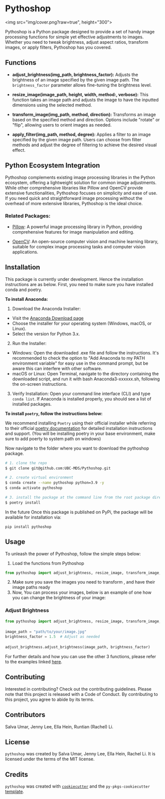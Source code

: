 # Pythoshop

<img src="img/cover.png?raw=true", height="300">

Pythoshop is a Python package designed to provide a set of handy image processing functions for simple yet effective adjustments to images. Whether you need to tweak brightness, adjust aspect ratios, transform images, or apply filters, Pythoshop has you covered.

## Functions

- **adjust_brightness(img_path, brightness_factor):**
  Adjusts the brightness of an image specified by the given image path. The `brightness_factor` parameter allows fine-tuning the brightness level.

- **resize_image(image_path, height, width, method:, verbose):**
  This function takes an image path and adjusts the image to have the inputted dimensions using the selected method.

- **transform_image(img_path, method, direction):**
  Transforms an image based on the specified method and direction. Options include "rotate" or "flip", allowing users to orient images as needed.

- **apply_filter(img_path, method, degree):**
  Applies a filter to an image specified by the given image path. Users can choose from filter methods and adjust the degree of filtering to achieve the desired visual effect.


## Python Ecosystem Integration

Pythoshop complements existing image processing libraries in the Python ecosystem, offering a lightweight solution for common image adjustments. While other comprehensive libraries like Pillow and OpenCV provide extensive functionalities, Pythoshop focuses on simplicity and ease of use. If you need quick and straightforward image processing without the overhead of more extensive libraries, Pythoshop is the ideal choice.

### Related Packages:

- [Pillow](https://python-pillow.org/): A powerful image processing library in Python, providing comprehensive features for image manipulation and editing.

- [OpenCV](https://opencv.org/): An open-source computer vision and machine learning library, suitable for complex image processing tasks and computer vision applications.


## Installation

This package is currently under development. Hence the installation instructions are as below.
First, you need to make sure you have installed conda and poetry.

**To install Anaconda:**

1. Download the Anaconda Installer:
- Visit the [Anaconda Download page](https://www.anaconda.com/download)
- Choose the installer for your operating system (Windows, macOS, or Linux).
- Select the version for Python 3.x.
2. Run the Installer:
- Windows: Open the downloaded .exe file and follow the instructions. It's recommended to check the option to "Add Anaconda to my PATH environment variable" for easy use in the command prompt, but be aware this can interfere with other software.
- macOS or Linux: Open Terminal, navigate to the directory containing the downloaded script, and run it with bash Anaconda3-xxxxxx.sh, following the on-screen instructions.
3. Verify Installation:
Open your command line interface (CLI) and type `conda list`. If Anaconda is installed properly, you should see a list of installed packages.

**To install `poetry`, follow the instructions below:**

We recommend installing `Poetry` using their official installer while referring to their official [poetry documentation](https://python-poetry.org/docs/) for detailed installation instructions and support. (You will be installing poetry in your base environment, make sure to add poerty to system path on windows)

Now navigate to the folder where you want to download the pythoshop package.
```bash
# 1. clone the repo
$ git clone git@github.com:UBC-MDS/Pythoshop.git
```

```bash
# 2. create virtual environment
$ conda create --name pythoshop python=3.9 -y
$ conda activate pythoshop
```

```bash
# 3. install the package at the command line from the root package directory:
$ poetry install
```
In the future 
Once this package is published on PyPi, the package will be available for installation via:
```
pip install pythoshop
```

## Usage
To unleash the power of Pythoshop, follow the simple steps below:
1. Load the functions from Pythoshop
```python
from pythoshop import adjust_brightness, resize_image, transform_image, apply_filter
```
2. Make sure you save the images you need to transform , and have their image paths ready
3. Now, You can process your images, below is an example of one how you can change the brightness of your image:
### Adjust Brightness

```python
from pythoshop import adjust_brightness, resize_image, transform_image, apply_filter

image_path = "path/to/your/image.jpg"
brightness_factor = 1.5  # Adjust as needed

adjust_brightness.adjust_brightness(image_path, brightness_factor)
```

For further details and how you can use the other 3 functions, please refer to the examples linked [here](https://github.com/UBC-MDS/Pythoshop/blob/main/docs/example.ipynb). 

## Contributing

Interested in contributing? Check out the contributing guidelines. Please note that this project is released with a Code of Conduct. By contributing to this project, you agree to abide by its terms.


## Contributors

Salva Umar, Jenny Lee, Ella Hein, Runtian (Rachel) Li.

## License

`pythoshop` was created by Salva Umar, Jenny Lee, Ella Hein, Rachel Li. It is licensed under the terms of the MIT license.

## Credits

`pythoshop` was created with [`cookiecutter`](https://cookiecutter.readthedocs.io/en/latest/) and the `py-pkgs-cookiecutter` [template](https://github.com/py-pkgs/py-pkgs-cookiecutter).
